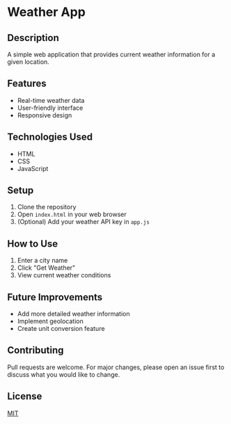 # Weather App

## Description
A simple web application that provides current weather information for a given location.

## Features
- Real-time weather data
- User-friendly interface
- Responsive design

## Technologies Used
- HTML
- CSS
- JavaScript

## Setup
1. Clone the repository
2. Open `index.html` in your web browser
3. (Optional) Add your weather API key in `app.js`

## How to Use
1. Enter a city name
2. Click "Get Weather"
3. View current weather conditions

## Future Improvements
- Add more detailed weather information
- Implement geolocation
- Create unit conversion feature

## Contributing
Pull requests are welcome. For major changes, please open an issue first to discuss what you would like to change.

## License
[MIT](https://choosealicense.com/licenses/mit/) 